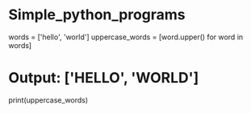 # Simple_python_programs
words = ['hello', 'world']
uppercase_words = [word.upper() for word in words]
# Output: ['HELLO', 'WORLD']
print(uppercase_words)
